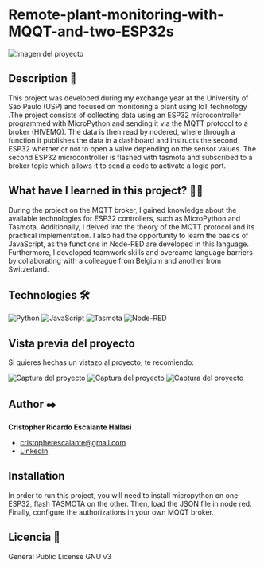 # Remote-plant-monitoring-with-MQQT-and-two-ESP32s
![Imagen del proyecto](https://github.com/eduardofierropro/Portafolio-y-CV/blob/main/IMAGEN-DEL-PROYECTO.jpg?raw=true)

## Description 📑

This project was developed during my exchange year at the University of São Paulo (USP) and focused on monitoring a plant using IoT technology .The project consists of collecting data using an ESP32 microcontroller programmed with MicroPython and sending it via the MQTT protocol to a broker (HIVEMQ). The data is then read by nodered, where through a function it publishes the data in a dashboard and instructs the second ESP32 whether or not to open a valve depending on the sensor values. The second ESP32 microcontroller is flashed with tasmota and subscribed to a broker topic which allows it to send a code to activate a logic port. 

## What have I learned in this project? 🙇🏻 

During the project on the MQTT broker, I gained knowledge about the available technologies for ESP32 controllers, such as MicroPython and Tasmota. Additionally, I delved into the theory of the MQTT protocol and its practical implementation. I also had the opportunity to learn the basics of JavaScript, as the functions in Node-RED are developed in this language. Furthermore, I developed teamwork skills and overcame language barriers by collaborating with a colleague from Belgium and another from Switzerland.

## Technologies 🛠
![Python](https://a11ybadges.com/badge?logo=python)
![JavaScript](https://a11ybadges.com/badge?logo=javascript)
![Tasmota](https://a11ybadges.com/badge?logo=tasmota)
![Node-RED](https://a11ybadges.com/badge?logo=nodered)
## Vista previa del proyecto
Si quieres hechas un vistazo al proyecto, te recomiendo:

![Captura del proyecto](https://github.com/eduardofierropro/Portafolio-y-CV/blob/main/CAPTURA-DEL-PROYECTO.jpg?raw=true)
![Captura del proyecto](https://github.com/eduardofierropro/Portafolio-y-CV/blob/main/CAPTURA-DEL-PROYECTO.jpg?raw=true)
![Captura del proyecto](https://github.com/eduardofierropro/Portafolio-y-CV/blob/main/CAPTURA-DEL-PROYECTO.jpg?raw=true)

## Author ✒️
**Cristopher Ricardo Escalante Hallasi**

* [cristopherescalante@gmail.com](cristopherescalante@gmail.com)
* [LinkedIn](https://www.linkedin.com/in/cristopherescalante)

## Installation 

In order to run this project, you will need to install micropython on one ESP32, flash TASMOTA on the other. Then, load the JSON file in node red. Finally, configure the authorizations in your own MQQT broker.
  
## Licencia 📄
General Public License GNU v3
